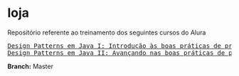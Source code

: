# loja

Repositório referente ao treinamento dos seguintes cursos do Alura

<pre>
<a href="https://www.alura.com.br/curso-online-introducao-design-patterns-java">Design Patterns em Java I: Introdução às boas práticas de programação</a> 
<a href="https://www.alura.com.br/curso-online-avancando-design-patterns-java">Design Patterns em Java II: Avançando nas boas práticas de programação</a> 
</pre>

<b>Branch:</b> </i>Master</i>
